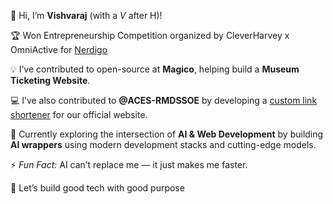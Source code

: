👋 Hi, I’m **Vishvaraj** (with a *V* after H)!

🏆 Won Entrepreneurship Competition organized by CleverHarvey x OmniActive for [Nerdigo](https://github.com/VishvarajD/nerdigo) 
 
💡 I’ve contributed to open-source at **Magico**, helping build a **Museum Ticketing Website**.

💻 I’ve also contributed to **@ACES-RMDSSOE** by developing a [custom link shortener](https://github.com/ACES-RMDSSOE/share) for our official website.

🤖 Currently exploring the intersection of **AI & Web Development** by building **AI wrappers** using modern development stacks and cutting-edge models.

⚡ *Fun Fact:* AI can’t replace me — it just makes me faster.

🚀 Let’s build good tech with good purpose

